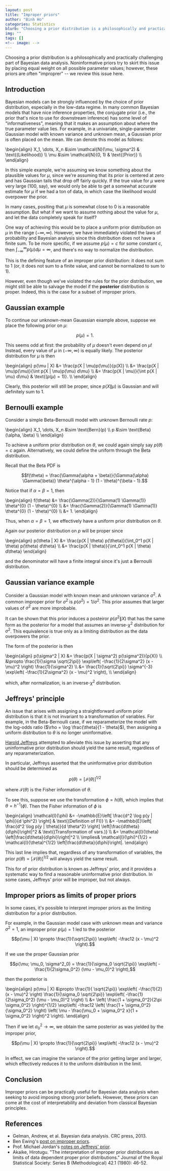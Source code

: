 ```yaml
---
layout: post
title: "Improper priors"
author: "Binh Ho"
categories: Statistics
blurb: "Choosing a prior distribution is a philosophically and practically challenging part of Bayesian data analysis. Noninformative priors try to skirt this issue by placing equal weight on all possible parameter values; however, these priors are often 'improprer' -- we review this issue here."
img: ""
tags: []
<!-- image: -->
---
```



Choosing a prior distribution is a philosophically and practically challenging part of Bayesian data analysis. Noninformative priors try to skirt this issue by placing equal weight on all possible parameter values; however, these priors are often "improprer" -- we review this issue here.

## Introduction

Bayesian models can be strongly influenced by the choice of prior distribution, especially in the low-data regime. In many common Bayesian models that have nice inference properties, the conjugate prior (i.e., the prior that's nice to use for downstream inference) has some level of "informativeness", meaning that it makes an assumption about where the true parameter value lies. For example, in a univariate, single-parameter Gaussian model with known variance and unknown mean, a Gaussian prior is often placed on the mean. We can denote this model as follows:

\begin{align} X_1, \dots, X_n &\sim \mathcal{N}(\mu, \sigma^2) & \text{(Likelihood)} \\\ \mu &\sim \mathcal{N}(0, 1) & \text{(Prior)} \\\ \end{align}

In this simple example, we're assuming we know something about the plausible values for $\mu$, since we're assuming that its prior is centered at zero and has Gaussian tails that drop off fairly quickly. If the true value for $\mu$ were very large (100, say), we would only be able to get a somewhat accurate estimate for $\mu$ if we had a ton of data, in which case the likelihood would overpower the prior.

In many cases, positing that $\mu$ is somewhat close to $0$ is a reasonable assumption. But what if we want to assume nothing about the value for $\mu$, and let the data completely speak for itself?

One way of achieving this would be to place a uniform prior distribution on $\mu$ in the range $(-\infty, \infty)$. However, we have immediately violated the laws of probability and Bayesian analysis since this distribution does not have a finite sum. To be more specific, if we assume $p(\mu) = c$ for some constant $c$, then $\int_{-\infty}^\infty p(\mu) d\mu = \infty$, and there's no way to normalize the distribution.

This is the defining feature of an improper prior distribution: it does not sum to 1 (or, it does not sum to a finite value, and cannot be normalized to sum to 1).

However, even though we've violated the rules for the prior distribution, we might still be able to salvage the model if the **posterior** distribution is proper. Indeed, this is the case for a subset of improper priors.

## Gaussian example

To continue our unknown-mean Gauassian example above, suppose we place the following prior on $\mu$: 

$$p(\mu) = 1.$$

This seems odd at first: the probability of $\mu$ doesn't even depend on $\mu$! Instead, every value of $\mu$ in $(-\infty, \infty)$ is equally likely. The posterior distribution for $\mu$ is then

\begin{align} p(\mu \| X) &= \frac{p(X \| \mu)p(\mu)}{p(X)} \\\ &= \frac{p(X \| \mu)p(\mu)}{\int p(X \| \mu)p(\mu) d\mu} \\\ &= \frac{p(X \| \mu)}{\int p(X \| \mu) d\mu} & \text{($p(\mu) = 1$)}. \\\ \end{align}

Clearly, this posterior will still be proper, since $p(X \| \mu)$ is Gaussian and will definitely sum to 1.

## Bernoulli example

Consider a simple Beta-Bernoulli model with unknown Bernoulli rate $p$:

\begin{align} X_1, \dots, X_n &\sim \text{Bern}(p) \\\ p &\sim \text{Beta}(\alpha, \beta) \\\ \end{align}

To achieve a uniform prior distribution on $\theta$, we could again simply say $p(\theta) = c$ again. Alternatively, we could define the uniform through the Beta distribution.

Recall that the Beta PDF is

$$f(\theta) = \frac{\Gamma(\alpha + \beta)}{\Gamma(\alpha) \Gamma(\beta)} \theta^{\alpha - 1} (1 - \theta)^{\beta - 1}.$$

Notice that if $\alpha = \beta = 1$, then

\begin{align} f(\theta) &= \frac{\Gamma(2)}{\Gamma(1) \Gamma(1)} \theta^{0} (1 - \theta)^{0} \\\ &= \frac{\Gamma(2)}{\Gamma(1) \Gamma(1)} \theta^{0} (1 - \theta)^{0} \\\ &= 1. \end{align}

Thus, when $\alpha = \beta = 1$, we effectively have a uniform prior distribution on $\theta$.

Again our posterior distribution on $p$ will be proper since

\begin{align} p(\theta \| X) &= \frac{p(X \| \theta) p(\theta)}{\int_0^1 p(X \| \theta) p(\theta) d\theta} \\\ &= \frac{p(X \| \theta)}{\int_0^1 p(X \| \theta) d\theta} \end{align}

and the denominator will have a finite integral since it's just a Bernoulli distribution.

## Gaussian variance example

Consider a Gaussian model with known mean and unknown variance $\sigma^2$. A common improper prior for $\sigma^2$ is $p(\sigma^2) = 1/\sigma^2$. This prior assumes that larger values of $\sigma^2$ are more improbable.

It can be shown that this prior induces a posteiror $p(\sigma^2 \| X)$ that has the same form as the posterior for a model that assumes an inverse-$\chi^2$ distribution for $\sigma^2$. This equivalence is true only as a limiting distribution as the data overpowers the prior.

The form of the posterior is then

\begin{align} p(\sigma^2 \| X) &= \frac{p(X \| \sigma^2) p(\sigma^2)}{p(X)} \\\ &\propto \frac{1}{\sigma \sqrt{2\pi}} \exp\left( -\frac{1}{2\sigma^2} (x - \mu)^2 \right) \frac{1}{\sigma^2} \\\ &= \frac{1}{\sqrt{2\pi}} \sigma^{-3} \exp\left( -\frac{1}{2\sigma^2} (x - \mu)^2 \right), \\\ \end{align}

which, after normalization, is an inverse-$\chi^2$ distribution.

## Jeffreys' principle

An issue that arises with assigning a straightforward uniform prior distribution is that it is not invariant to a transformation of variables. For example, in the Beta-Bernoulli case, if we reparameterize the model with the log-odds ratio ($\rho = \log \frac{\theta}{1 - \theta}$), then assigning a uniform distribution to $\theta$ is no longer uninformative.

[Harold Jeffreys](https://www.wikiwand.com/en/Harold_Jeffreys) attempted to alleviate this issue by asserting that any uninformative prior distribution should yield the same result, regardless of any reparameterization. 

In particular, Jeffreys asserted that the uninformative prior distribution should be determined as 

$$p(\theta) = [\mathcal{I}(\theta)]^{1/2}$$

where $\mathcal{I}(\theta)$ is the Fisher information of $\theta$.

To see this, suppose we use the transformation $\phi = h(\theta)$, which implies that $\theta = h^{-1}(\phi)$. Then the Fisher information of $\phi$ is

\begin{align} \mathcal{I}(\phi) &= -\mathbb{E}\left[ \frac{d^2 \log p(y \| \phi)}{d \phi^2} \right] & \text{(Definition of FI)} \\\ &= -\mathbb{E}\left[ \frac{d^2 \log p(y \| \theta)}{d \theta^2} \right] \left\|\frac{d\theta}{d\phi}\right\|^2 & \text{(Transformation of vars.)} \\\ &= \mathcal{I}(\theta) \left\|\frac{d\theta}{d\phi}\right\|^2 \\\ \implies& \mathcal{I}(\phi)^{1/2} = \mathcal{I}(\theta)^{1/2} \left\|\frac{d\theta}{d\phi}\right\|. \end{align}

This last line implies that, regardless of any transformation of variables, the prior $p(\theta) = [\mathcal{I}(\theta)]^{1/2}$ will always yield the same result.

This for of prior distribution is known as Jeffreys' prior, and it provides a systematic way to find a reasonable uninformative prior distribution. In some cases, Jeffreys' prior will be improper, but not always.

## Improper priors as limits of proper priors

In some cases, it's possible to interpret improper priors as the limiting distribution for a prior distribution.

For example, in the Gaussian model case with unknown mean and variance $\sigma^2 = 1$, an improper prior $p(\mu) = 1$ led to the posterior

$$p(\mu | X) \propto \frac{1}{\sqrt{2\pi}} \exp\left( -\frac12 (x - \mu)^2 \right).$$

If we use the proper Gaussian prior 

$$p(\mu; \mu_0, \sigma^2_0) = \frac{1}{\sigma_0 \sqrt{2\pi}} \exp\left( -\frac{1}{2\sigma_0^2} (\mu - \mu_0)^2 \right),$$

then the posterior is

\begin{align} p(\mu \| X) &\propto \frac{1}{ \sqrt{2\pi}} \exp\left( -\frac{1}{2} (x - \mu)^2 \right) \frac{1}{\sigma_0 \sqrt{2\pi}} \exp\left( -\frac{1}{2\sigma_0^2} (\mu - \mu_0)^2 \right) \\\ &= \left( \frac{1 + \sigma_0^2}{2\pi \sigma_0^2} \right)^{1/2} \exp\left( -\frac12 \left( \frac{1 + \sigma_0^2}{\sigma_0^2} \right) \left( \mu - \frac{\mu_0 + \sigma_0^2 x}{1 + \sigma_0^2} \right)^2 \right). \end{align}

Then if we let $\sigma_0^2 \to \infty$, we obtain the same posterior as was yielded by the improper prior,

$$p(\mu | X) \propto \frac{1}{\sqrt{2\pi}} \exp\left( -\frac12 (x - \mu)^2 \right).$$

In effect, we can imagine the variance of the prior getting larger and larger, which effectively reduces it to the uniform distribution in the limit.


## Conclusion

Improper priors can be practically useful for Bayesian data analysis when seeking to avoid imposing strong prior beliefs. However, these priors can come at the cost of interpretability and deviation from classical Bayesian principles.

## References

- Gelman, Andrew, et al. Bayesian data analysis. CRC press, 2013.
- Ben Ewing's [post on improper priors](https://improperprior.com/post/2020/03/16/what-is-an-improper-prior/).
- Prof. Michael Jordan's [notes on Jeffreys' prior](https://people.eecs.berkeley.edu/~jordan/courses/260-spring10/lectures/lecture6.pdf).
- Akaike, Hirotugu. "The interpretation of improper prior distributions as limits of data dependent proper prior distributions." Journal of the Royal Statistical Society: Series B (Methodological) 42.1 (1980): 46-52.
